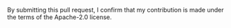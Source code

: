 By submitting this pull request, I confirm that my contribution is made under the terms of the Apache-2.0 license.
